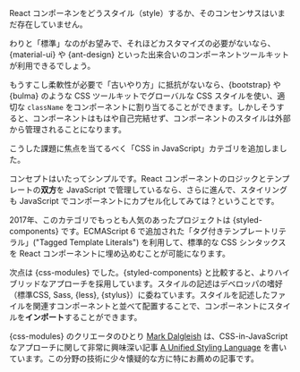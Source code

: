 React コンポーネンをどうスタイル（style）するか、そのコンセンサスはいまだ存在していません。

わりと「標準」なのがお望みで、それほどカスタマイズの必要がないなら、{material-ui} や {ant-design} といった出来合いのコンポーネントツールキットが利用できるでしょう。

もうすこし柔軟性が必要で「古いやり方」に抵抗がないなら、{bootstrap} や {bulma} のような CSS ツールキットでグローバルな CSS スタイルを使い、適切な `className` をコンポーネントに割り当てることができます。しかしそうすると、コンポーネントはもはや自己完結せず、コンポーネントのスタイルは外部から管理されることになります。

こうした課題に焦点を当てるべく「CSS in JavaScript」カテゴリを追加しました。

コンセプトはいたってシンプルです。React コンポーネントのロジックとテンプレートの**双方**を JavaScript で管理しているなら、さらに進んで、スタイリングも JavaScript でコンポーネントにカプセル化してみては？ということです。

2017年、このカテゴリでもっとも人気のあったプロジェクトは {styled-components} です。ECMAScript 6 で追加された「タグ付きテンプレートリテラル」("Tagged Template Literals") を利用して、標準的な CSS シンタックスを React コンポーネントに埋め込めむことが可能になります。

次点は {css-modules} でした。{styled-components} と比較すると、よりハイブリッドなアプローチを採用しています。スタイルの記述はデベロッパの嗜好（標準CSS, Sass, {less}, {stylus}）に委ねています。スタイルを記述したファイルを関連すコンポーネントと並べて配置することで、コンポーネントにスタイルを**インポート**することができます。

{css-modules} のクリエータのひとり [Mark Dalgleish](http://markdalgleish.com/) は、CSS-in-JavaScript なアプローチに関して非常に興味深い記事 [A Unified Styling Language](https://medium.com/seek-blog/a-unified-styling-language-d0c208de2660) を書いています。この分野の技術に少々懐疑的な方に特にお薦めの記事です。
